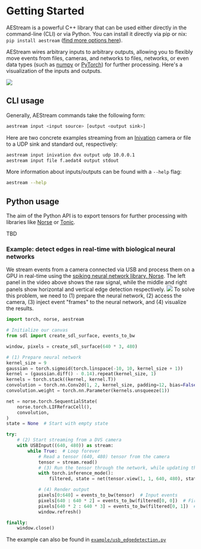 # Getting Started

AEStream is a powerful C++ library that can be used either directly in the command-line (CLI) or via Python.
You can install it directly via pip or nix: `pip install aestream` ([find more options here](https://norse.github.io/aestream/install.html)).


AEStream wires arbitrary inputs to arbitrary outputs, allowing you to flexibly move events from files, cameras, and networks to files, networks, or even data types (such as [numpy](https://numpy.org) or [PyTorch](https://pytorch.com)) for further processing.
Here's a visualization of the inputs and outputs.

<img src="https://jegp.github.io/aestream-paper/2212_aestream.svg" />

## CLI usage
Generally, AEStream commands take the following form:
```bash
aestream input <input source> [output <output sink>]
```

Here are two concrete examples streaming from an [Inivation](https://inivation.com) camera or file to a UDP sink and standard out, respectively:
```bash
aestream input inivation dvx output udp 10.0.0.1
aestream input file f.aedat4 output stdout 
```

More information about inputs/outputs can be found with a `--help` flag:
```bash
aestream --help
```

## Python usage

The aim of the Python API is to export tensors for further processing with libraries like [Norse](https://github.com/norse/norse) or [Tonic](https://github.com/neuromorphs/tonic).

TBD

### Example: detect edges in real-time with biological neural networks
We stream events from a camera connected via USB and process them on a GPU in real-time using the [spiking neural network library, Norse](https://github.com/norse/norse).
The left panel in the video above shows the raw signal, while the middle and right panels show horizontal and vertical edge detection respectively.
![](https://github.com/norse/aestream/raw/main/example/usb_edgedetection.gif)
To solve this problem, we need to (1) prepare the neural network, (2) access the camera, (3) inject event "frames" to the neural network, and (4) visualize the results.

```python
import torch, norse, aestream

# Initialize our canvas
from sdl import create_sdl_surface, events_to_bw

window, pixels = create_sdl_surface(640 * 3, 480)

# (1) Prepare neural network
kernel_size = 9
gaussian = torch.sigmoid(torch.linspace(-10, 10, kernel_size + 1))
kernel = (gaussian.diff() - 0.14).repeat(kernel_size, 1)
kernels = torch.stack((kernel, kernel.T))
convolution = torch.nn.Conv2d(1, 2, kernel_size, padding=12, bias=False, dilation=3)
convolution.weight = torch.nn.Parameter(kernels.unsqueeze(1))

net = norse.torch.SequentialState(
    norse.torch.LIFRefracCell(),
    convolution,
)
state = None  # Start with empty state

try:
    # (2) Start streaming from a DVS camera
    with USBInput((640, 480)) as stream:
        while True:  # Loop forever
            # Read a tensor (640, 480) tensor from the camera
            tensor = stream.read()
            # (3) Run the tensor through the network, while updating the state
            with torch.inference_mode():
                filtered, state = net(tensor.view(1, 1, 640, 480), state)

            # (4) Render output
            pixels[0:640] = events_to_bw(tensor)  # Input events
            pixels[640 : 640 * 2] = events_to_bw(filtered[0, 0])  # First channel
            pixels[640 * 2 : 640 * 3] = events_to_bw(filtered[0, 1])  # Second channel
            window.refresh()

finally:
    window.close()
```
The example can also be found in [`example/usb_edgedetection.py`](https://github.com/norse/aestream/blob/main/example/usb_edgedetection.py)
